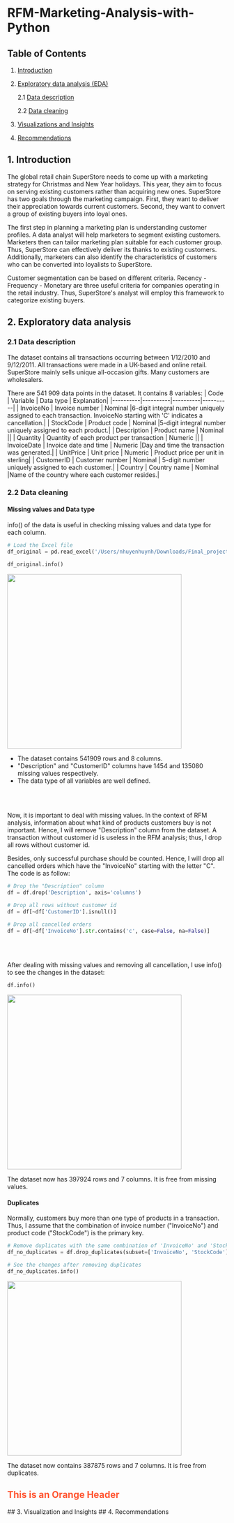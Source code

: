 # RFM-Marketing-Analysis-with-Python 


## Table of Contents
1. [Introduction](#introduction)
   
2. [Exploratory data analysis (EDA)](#exploratory-data-analysis)
   
   2.1 [Data description](#data-description)

   2.2 [Data cleaning](#data-cleaning)

3. [Visualizations and Insights](#visualization-and-insights)
   
4. [Recommendations](#recommendations)

## 1. Introduction

The global retail chain SuperStore needs to come up with a marketing strategy for Christmas and New Year holidays. This year, they aim to focus on serving existing customers rather than acquiring new ones. SuperStore has two goals through the marketing campaign. First, they want to deliver their appreciation towards current customers. Second, they want to convert a group of existing buyers into loyal ones.

The first step in planning a marketing plan is understanding customer profiles. A data analyst will help marketers to segment existing customers. Marketers then can tailor marketing plan suitable for each customer group. Thus, SuperStore can effectively deliver its thanks to existing customers. Additionally, marketers can also identify the characteristics of customers who can be converted into loyalists to SuperStore. 

Customer segmentation can be based on different criteria. Recency - Frequency - Monetary are three useful criteria for companies operating in the retail industry. Thus, SuperStore's analyst will employ this framework to categorize existing buyers.


## 2. Exploratory data analysis
### 2.1 Data description
The dataset contains all transactions occurring between 1/12/2010 and 9/12/2011. All transactions were made in a UK-based and online retail. SuperStore mainly sells unique all-occasion gifts. Many customers are wholesalers. 

There are 541 909 data points in the dataset. It contains 8 variables:
| Code | Variable | Data type | Explanation|
|----------|----------|----------|----------|
| InvoiceNo     | Invoice number   | Nominal   |6-digit integral number uniquely assigned to each transaction. InvoiceNo starting with 'C' indicates a cancellation.|
| StockCode     | Product code   | Nominal   |5-digit integral number uniquely assigned to each product.|
| Description     | Product name   | Nominal   ||
| Quantity     | Quantity of each product per transaction   | Numeric   ||
| InvoiceDate     | Invoice date and time   | Numeric  |Day and time the transaction was generated.|
| UnitPrice     | Unit price  | Numeric  | Product price per unit in sterling|
| CustomerID     | Customer number  | Nominal  | 5-digit number uniquely assigned to each customer.|
| Country     | Country name  | Nominal  |Name of the country where each customer resides.|


### 2.2 Data cleaning

#### Missing values and Data type
info() of the data is useful in checking missing values and data type for each column.

```python
# Load the Excel file
df_original = pd.read_excel('/Users/nhuyenhuynh/Downloads/Final_project_RFM/ecommerce retail.xlsx', sheet_name='ecommerce retail')
      
df_original.info()
```

<img src="https://github.com/user-attachments/assets/41ced5d2-ae8d-4055-aba3-1e63e3732673" width="400"/>

- The dataset contains 541909 rows and 8 columns. 
- "Description" and "CustomerID" columns have 1454 and 135080 missing values respectively.
- The data type of all variables are well defined.

<br> 
<br>

Now, it is important to deal with missing values. In the context of RFM analysis, information about what kind of products customers buy is not important. Hence, I will remove "Description" column from the dataset. A transaction without customer id is useless in the RFM analysis; thus, I drop all rows without customer id. 

Besides, only successful purchase should be counted. Hence, I will drop all cancelled orders which have the "InvoiceNo" starting with the letter "C". The code is as follow:

```python
# Drop the "Description" column
df = df.drop('Description', axis='columns')

# Drop all rows without customer id
df = df[~df['CustomerID'].isnull()]

# Drop all cancelled orders
df = df[~df['InvoiceNo'].str.contains('c', case=False, na=False)]
```

<br>
<br>

After dealing with missing values and removing all cancellation, I use info() to see the changes in the dataset:

```python
df.info()
```

<img src="https://github.com/user-attachments/assets/312f41e3-e444-46fe-9265-d36b9125a895" width="400"/>

The dataset now has 397924 rows and 7 columns. It is free from missing values.

#### Duplicates
Normally, customers buy more than one type of products in a transaction. Thus, I assume that the combination of invoice number ("InvoiceNo") and product code ("StockCode") is the primary key. 

```python
# Remove duplicates with the same combination of 'InvoiceNo' and 'StockCode'
df_no_duplicates = df.drop_duplicates(subset=['InvoiceNo', 'StockCode'])

# See the changes after removing duplicates
df_no_duplicates.info()

```

<img src="https://github.com/user-attachments/assets/cdcf7ca6-9db5-48be-8baf-ac66aed45e09" width="400">

The dataset now contains 387875 rows and 7 columns. It is free from duplicates.

<h2 style="color: #FF5733;">This is an Orange Header</h2>
## 3. Visualization and Insights
## 4. Recommendations

